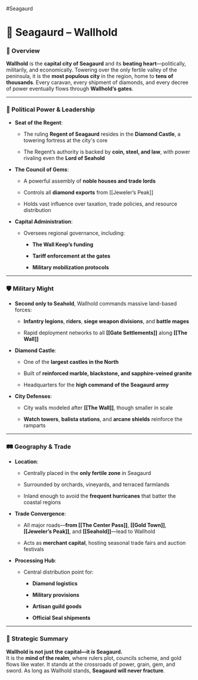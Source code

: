 #Seagaurd 

# 🏰 Seagaurd – Wallhold

### 📍 Overview

**Wallhold** is the **capital city of Seagaurd** and its **beating heart**—politically, militarily, and economically. Towering over the only fertile valley of the peninsula, it is the **most populous city** in the region, home to **tens of thousands**. Every caravan, every shipment of diamonds, and every decree of power eventually flows through **Wallhold’s gates**.

---

### 👑 Political Power & Leadership

- **Seat of the Regent**:
    
    - The ruling **Regent of Seagaurd** resides in the **Diamond Castle**, a towering fortress at the city's core
        
    - The Regent’s authority is backed by **coin, steel, and law**, with power rivaling even the **Lord of Seahold**
        
- **The Council of Gems**:
    
    - A powerful assembly of **noble houses and trade lords**
        
    - Controls all **diamond exports** from [[Jeweler’s Peak]]
        
    - Holds vast influence over taxation, trade policies, and resource distribution
        
- **Capital Administration**:
    
    - Oversees regional governance, including:
        
        - **The Wall Keep’s funding**
            
        - **Tariff enforcement at the gates**
            
        - **Military mobilization protocols**
            

---

### 🛡️ Military Might

- **Second only to Seahold**, Wallhold commands massive land-based forces:
    
    - **Infantry legions**, **riders**, **siege weapon divisions**, and **battle mages**
        
    - Rapid deployment networks to all **[[Gate Settlements]]** along **[[The Wall]]**
        
- **Diamond Castle**:
    
    - One of the **largest castles in the North**
        
    - Built of **reinforced marble, blackstone, and sapphire-veined granite**
        
    - Headquarters for the **high command of the Seagaurd army**
        
- **City Defenses**:
    
    - City walls modeled after **[[The Wall]]**, though smaller in scale
        
    - **Watch towers**, **balista stations**, and **arcane shields** reinforce the ramparts
        

---

### 🛤️ Geography & Trade

- **Location**:
    
    - Centrally placed in the **only fertile zone** in Seagaurd
        
    - Surrounded by orchards, vineyards, and terraced farmlands
        
    - Inland enough to avoid the **frequent hurricanes** that batter the coastal regions
        
- **Trade Convergence**:
    
    - All major roads—**from [[The Center Pass]]**, **[[Gold Town]]**, **[[Jeweler’s Peak]]**, and **[[Seahold]]**—lead to Wallhold
        
    - Acts as **merchant capital**, hosting seasonal trade fairs and auction festivals
        
- **Processing Hub**:
    
    - Central distribution point for:
        
        - **Diamond logistics**
            
        - **Military provisions**
            
        - **Artisan guild goods**
            
        - **Official Seal shipments**
            

---

### 🧭 Strategic Summary

**Wallhold is not just the capital—it _is_ Seagaurd.**  
It is the **mind of the realm**, where rulers plot, councils scheme, and gold flows like water. It stands at the crossroads of power, grain, gem, and sword. As long as Wallhold stands, **Seagaurd will never fracture**.